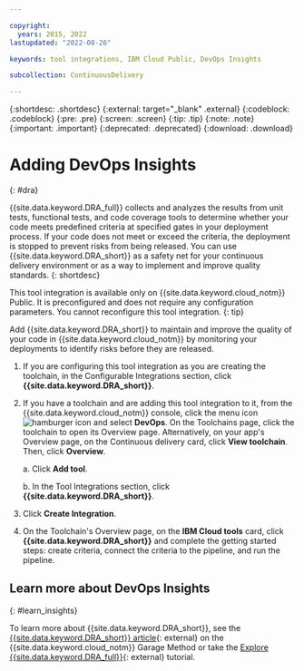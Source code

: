 ```yaml
---

copyright:
  years: 2015, 2022
lastupdated: "2022-08-26"

keywords: tool integrations, IBM Cloud Public, DevOps Insights

subcollection: ContinuousDelivery

---
```


{:shortdesc: .shortdesc}
{:external: target="_blank" .external}
{:codeblock: .codeblock}
{:pre: .pre}
{:screen: .screen}
{:tip: .tip}
{:note: .note}
{:important: .important}
{:deprecated: .deprecated}
{:download: .download}   

# Adding DevOps Insights
{: #dra}

{{site.data.keyword.DRA_full}} collects and analyzes the results from unit tests, functional tests, and code coverage tools to determine whether your code meets predefined criteria at specified gates in your deployment process. If your code does not meet or exceed the criteria, the deployment is stopped to prevent risks from being released. You can use {{site.data.keyword.DRA_short}} as a safety net for your continuous delivery environment or as a way to implement and improve quality standards.
{: shortdesc}

This tool integration is available only on {{site.data.keyword.cloud_notm}} Public. It is preconfigured and does not require any configuration parameters. You cannot reconfigure this tool integration.
{: tip}

Add {{site.data.keyword.DRA_short}} to maintain and improve the quality of your code in {{site.data.keyword.cloud_notm}} by monitoring your deployments to identify risks before they are released.

1. If you are configuring this tool integration as you are creating the toolchain, in the Configurable Integrations section, click **{{site.data.keyword.DRA_short}}**.
1. If you have a toolchain and are adding this tool integration to it, from the {{site.data.keyword.cloud_notm}} console, click the menu icon ![hamburger icon](images/icon_hamburger.svg) and select **DevOps**. On the Toolchains page, click the toolchain to open its Overview page. Alternatively, on your app's Overview page, on the Continuous delivery card, click **View toolchain**. Then, click **Overview**.

   a. Click **Add tool**.

   b. In the Tool Integrations section, click **{{site.data.keyword.DRA_short}}**.

1. Click **Create Integration**.
1. On the Toolchain's Overview page, on the **IBM Cloud tools** card, click **{{site.data.keyword.DRA_short}}** and complete the getting started steps: create criteria, connect the criteria to the pipeline, and run the pipeline.

## Learn more about DevOps Insights
{: #learn_insights}

To learn more about {{site.data.keyword.DRA_short}}, see the [{{site.data.keyword.DRA_short}} article](https://www.ibm.com/cloud/garage/content/learn/tool_devops_insights/){: external} on the {{site.data.keyword.cloud_notm}} Garage Method or take the [Explore {{site.data.keyword.DRA_full}}](https://www.ibm.com/cloud/garage/tutorials/explore-ibm-cloud-devops-insights){: external} tutorial.
